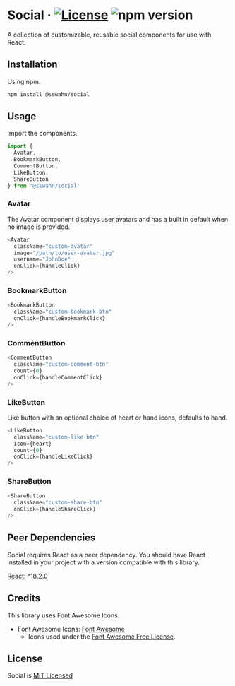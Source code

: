 # Social · [![License](https://img.shields.io/badge/License-MIT-blue.svg)](https://github.com/sswahn/social/blob/main/LICENSE) ![npm version](https://img.shields.io/npm/v/@sswahn/social)

A collection of customizable, reusable social components for use with React.  

## Installation

Using npm.
```bash
npm install @sswahn/social
```  

## Usage
Import the components.
```javascript
import {
  Avatar,
  BookmarkButton,
  CommentButton,
  LikeButton,
  ShareButton
} from '@sswahn/social'
```

### Avatar
The Avatar component displays user avatars and has a built in default when no image is provided.
```javascript
<Avatar
  className="custom-avatar"
  image="/path/to/user-avatar.jpg"
  username="JohnDoe"
  onClick={handleClick}
/>
```  

### BookmarkButton
```javascript
<BookmarkButton
  className="custom-bookmark-btn"
  onClick={handleBookmarkClick}
/>
```  

### CommentButton
```javascript
<CommentButton
  className="custom-Comment-btn"
  count={0}
  onClick={handleCommentClick}
/>
```  

### LikeButton
Like button with an optional choice of heart or hand icons, defaults to hand.
```javascript
<LikeButton
  className="custom-like-btn"
  icon={heart}
  count={0}
  onClick={handleLikeClick}
/>
```  

### ShareButton
```javascript
<ShareButton
  className="custom-share-btn"
  onClick={handleShareClick}
/>
```

## Peer Dependencies
Social requires React as a peer dependency. You should have React installed in your project with a version compatible with this library.  

[React](https://reactjs.org/): ^18.2.0  

## Credits
This library uses Font Awesome Icons.
- Font Awesome Icons: [Font Awesome](https://fontawesome.com/)
  - Icons used under the [Font Awesome Free License](https://fontawesome.com/license/free).


## License
Social is [MIT Licensed](https://github.com/sswahn/social/blob/main/LICENSE)
